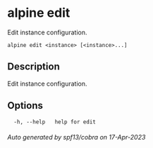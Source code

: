 # alpine edit

Edit instance configuration.

```
alpine edit <instance> [<instance>...]
```

## Description

Edit instance configuration.

## Options

```
  -h, --help   help for edit
```

###### Auto generated by spf13/cobra on 17-Apr-2023
